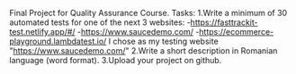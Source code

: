 Final Project for Quality Assurance Course.
Tasks: 
   1.Write a minimum of 30 automated tests for one of the next 3 websites:
      -https://fasttrackit-test.netlify.app/#/
      -https://www.saucedemo.com/
      -https://ecommerce-playground.lambdatest.io/
I chose as my testing website "https://www.saucedemo.com/"
   2.Write a short description in Romanian language
(word format).
   3.Upload your project on github.
